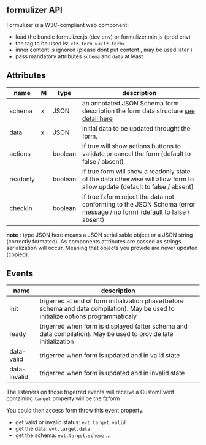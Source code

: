 

## formulizer API

Formulizer is a W3C-compliant web component:

- load the bundle formulizer.js (dev env) or formulizer.min.js (prod env) 
- the tag to be used is: `<fz-form ></fz-form>`
- inner content is ignored (please dont put content , may be used later )
- pass mandatory attributes `schema` and `data` at least



## Attributes 
| name | M | type | description |
| ---- | - | ---- | ----------- |
| schema | x | JSON | an annotated JSON Schema form description the form data structure [see detail here](./Schema_for_fz-form.md) |
| data | x | JSON | initial data to be updated throught the form. |
| actions |  | boolean | if true will show actions buttons to validate or cancel the form (default to false / absent)|
| readonly |   | boolean | if true form will show a readonly state of the data otherwise will allow form to allow update (default to false / absent) |
| checkin |   | boolean | if true fzform reject the data not conforming to the JSON Schema (error message / no form) (default to false / absent) |

__note__ : 
    type JSON here means a JSON serialisable object or a JSON string (correctly formated).
    As components attributes are passed as strings serialization will occur. 
    Meaning that objects you provide are never updated (copied)

## Events 

| name | description |
| ---- | ----------- |
| init | trigerred at end of form initialization phase(before schema and data compilation). May be used to initialize options programmaticaly  |
| ready | trigerred when form is displayed (after schema and data compilation). May be used to provide late initialization |
| data-valid | trigerred when form is updated and in valid state |
| data-invalid | trigerred when form is updated and in invalid state |

The listeners on those trigerred events will receive a CustomEvent 
containing `target` property will be the fzform

You could then access form throw this event property.

- get valid or invalid status: `evt.target.valid`
- get the data: `evt.target.data`
- get the schema: `evt.target.schema` ...